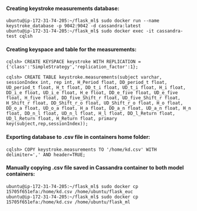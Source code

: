 #### Creating keystroke measurements database:

````
ubuntu@ip-172-31-74-205:~/flask_ml$ sudo docker run --name keystroke_database -p 9042:9042 -d cassandra:latest
ubuntu@ip-172-31-74-205:~/flask_ml$ sudo docker exec -it cassandra-test cqlsh
````

#### Creating keyspace and table for the measurements:

````
cqlsh> CREATE KEYSPACE keystroke WITH REPLICATION = {'class':'SimpleStrategy','replication_factor':1};
````
````
cqlsh> CREATE TABLE keystroke.measurements(subject varchar, sessionIndex int, rep int, H_Period float, DD_period_t float, UD_period_t float, H_t float, DD_t_i float, UD_t_i float, H_i float, DD_i_e float, UD_i_e float, H_e float, DD_e_five float, UD_e_five float, H_five float, DD_five_Shift_r float, UD_five_Shift_r float, H_Shift_r float, DD_Shift_r_o float, UD_Shift_r_o float, H_o float, DD_o_a float, UD_o_a float, H_a float, DD_a_n float, UD_a_n float, H_n float, DD_n_l float, UD_n_l float, H_l float, DD_l_Return float, UD_l_Return float, H_Return float, primary key(subject,rep,sessionIndex));
````

#### Exporting database to .csv file in containers home folder:

````
cqlsh> COPY keystroke.measurements TO '/home/kd.csv' WITH delimiter=',' AND header=TRUE;
````

#### Manually copying .csv file saved in Cassandra container to both model containers:

````
ubuntu@ip-172-31-74-205:~/flask_ml$ sudo docker cp 15705f651efa:/home/kd.csv /home/ubuntu/flask_euc
ubuntu@ip-172-31-74-205:~/flask_ml$ sudo docker cp 15705f651efa:/home/kd.csv /home/ubuntu/flask_ml
````
